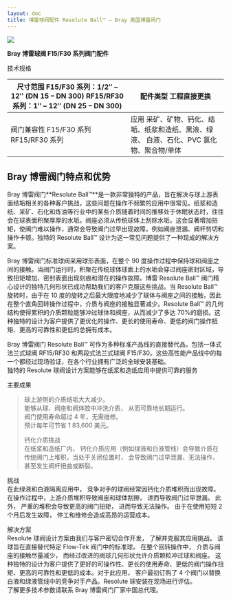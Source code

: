 ```yaml
---
layout: doc
title: 博雷球阀配件￼Resolute Ball™ – Bray 美国博雷阀门
---
```


![](/2022/10/download-3.png)

**Bray 博雷球阀 F15/F30 系列阀门配件**

技术规格

| 尺寸范围 F15/F30 系列：1/2″ – 12″ (DN 15 – DN 300) RF15/RF30 系列：1″ – 12″ (DN 25 – DN 300) | 配件类型 工程直接更换                                                                     |
| -------------------------------------------------------------------------------------------- | ----------------------------------------------------------------------------------------- |
| 阀门兼容性 F15/F30 系列 RF15/RF30 系列                                                       | 应用 采矿、矿物、钙化、结垢、纸浆和造纸、黑液、绿液、 白液、石化、PVC 氯化物、聚合物/单体 |

## Bray 博雷阀门特点和优势

Bray 博雷阀门**Resolute Ball™**是一款非常独特的产品，旨在解决与球上游表面结垢相关的各种客户挑战，这些问题在操作不频繁的应用中很常见。纸浆和造纸、采矿、石化和炼油等行业中的某些介质随着时间的推移处于休眠状态时，往往会在球表面积聚厚厚的水垢。阀座必须从传统球体上刮除水垢，这会显著增加扭矩，使阀门难以操作，通常会导致阀门过早出现故障，例如阀座泄漏、阀杆剪切和操作卡顿。独特的 Resolute Ball™ 设计为这一常见问题提供了一种现成的解决方案。

Bray 博雷阀门标准球阀采用球形表面，在整个 90 度操作过程中保持球和阀座之间的接触。当阀门运行时，积聚在传统球体球面上的水垢会穿过阀座密封区域，导致扭矩增加、密封表面出现刻痕和潜在的操作故障。博雷 Resolute Ball™ 阀门精心设计的独特几何形状已成功帮助我们的客户克服这些挑战。当 Resolute Ball™ 旋转时，由于在 10 度的旋转之后最大限度地减少了球体与阀座之间的接触，因此在整个直角回转操作过程中，介质与阀座的接触显著减少。Resolute Ball™ 的几何结构使得累积的介质颗粒能够冲过球体和阀座，从而减少了多达 70%的磨损。这种独特的设计为客户提供了更优化的操作、更长的使用寿命、更低的阀门操作扭矩、更高的可靠性和更低的总拥有成本。

Bray 博雷阀门 Resolute Ball™ 可作为多种标准产品线的直接替代品，包括一体式法兰式球阀 RF15/RF30 和两段式法兰式球阀 F15/F30。这些高性能产品线中的每一个都经过现场验证，在各个行业拥有广泛的全球安装基础。  
独特的 Resolute 球阀设计方案能够在纸浆和造纸应用中提供可靠的服务

主要成果

> 球上游侧的介质结垢大大减少。  
> 能够从球、阀座和阀体腔中冲洗介质， 从而可靠地长期运行。  
> 阀门使用寿命超过 4 年，无需维修。  
> 预计每年可节省 1 83,600 美元。
>
> 钙化介质挑战  
> 在纸浆和造纸厂内， 钙化介质应用（例如绿液和白液管线）会导致介质在传统阀门上堆积，当处于关闭位置时， 会导致阀门过早泄漏、无法操作， 甚至发生阀杆扭曲或断裂。

挑战  
在此绿液和白液隔离应用中， 竞争对手的球阀经常因钙化介质堆积而出现故障。 在操作过程中，上游介质堆积导致阀座和球体刮擦， 进而导致阀门过早泄漏。 此外， 严重的堆积会导致更高的阀门扭矩， 进而导致无法操作。 由于在使用短短 2 个月后发生故障， 停工和维修会造成高昂的运营成本。

解决方案  
Resolute 球阀设计方案由我们与客户密切合作开发， 了解并克服其应用挑战。 该球旨在直接替代特定 Flow-Tek 阀门中的标准球。 在整个回转操作中， 介质与阀座的接触尽量减少， 而经过改进的阀球几何形状允许介质颗粒冲过球和阀座。 这种独特的设计为客户提供了更好的可操作性、更长的使用寿命、更低的阀门操作扭矩、更高的可靠性和更低的成本。对于此应用， 客户最初订购了 4 个阀门以替换白液和绿液管线中的竞争对手产品。Resolute 球安装在现场进行评估。  
了解更多技术参数请联系 Bray 博雷阀门厂家中国总代理。
